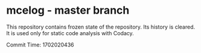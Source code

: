 # mcelog - master branch

This repository contains frozen state of the repository.
Its history is cleared. It is used only for static code
analysis with Codacy.

Commit Time: 1702020436